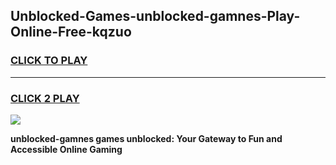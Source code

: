 
## Unblocked-Games-unblocked-gamnes-Play-Online-Free-kqzuo
<h3>
<a href="https://premium76.site?title=unblocked-gamnes&ref=26A">CLICK TO PLAY</a></h3>
<hr>

<h3>
<a href="https://premium76.site?title=unblocked-gamnes&ref=26A">CLICK 2 PLAY</a>
  
</h3>

<a href="https://premium76.site?title=unblocked-gamnes&ref=26A"><img src="https://clearcache.store/games.png"></a>


**unblocked-gamnes games unblocked: Your Gateway to Fun and Accessible Online Gaming**
